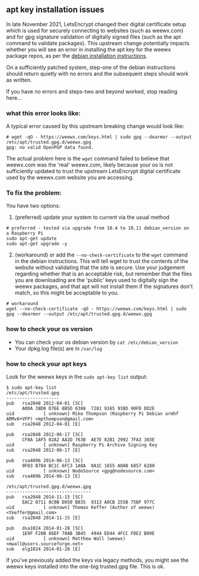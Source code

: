 ## apt key installation issues

In late November 2021, LetsEncrypt changed their digital certificate setup which is used for securely connecting to websites (such as weewx.com) and for gpg signature validation of digitally signed files (such as the apt command to validate packages).  This upstream change potentially impacts whether you will see an error in installing the apt key for the weewx package repos, as per the [debian installation instructions](https://weewx.com/docs/debian.htm).

On a sufficiently patched system, step-one of the debian instructions should return quietly with no errors and the subsequent steps should work as written.

If you have no errors and steps-two and beyond worked, stop reading here...


### what this error looks like:

A typical error caused by this upstream breaking change would look like:
```
# wget -qO - https://weewx.com/keys.html | sudo gpg --dearmor --output /etc/apt/trusted.gpg.d/weewx.gpg
gpg: no valid OpenPGP data found.
```

The actual problem here is the `wget` command failed to believe that weewx.com was the 'real' weewx.com, likely because your os is not sufficiently updated to trust the upstream LetsEncrypt digital certificate used by the weewx.com website you are accessing.


### To fix the problem:

You have two options:

1. (preferred) update your system to current via the usual method
```
# preferred - tested via upgrade from 10.4 to 10.11 debian_version on a Raspberry Pi
sudo apt-get update
sudo apt-get upgrade -y
```

2. (workaround) or add the `--no-check-certificate` to the `wget` command in the debian instructions.  This will tell wget to trust the contents of the website without validating that the site is secure.   Use your judgement regarding whether that is an acceptable risk, but remember that the files you are downloading are the 'public' keys used to digitally sign the weewx packages, and that apt will not install them if the signatures don't match, so this might be acceptable to you.

```
# workaround
wget --no-check-certificate -qO - https://weewx.com/keys.html | sudo gpg --dearmor --output /etc/apt/trusted.gpg.d/weewx.gpg
```

### how to check your os version

* You can check your os debian version by `cat /etc/debian_version`
* Your dpkg.log file(s) are in `/var/log`

### how to check your apt keys

Look for the weewx keys in the `sudo apt-key list` output:

```
$ sudo apt-key list
/etc/apt/trusted.gpg
--------------------
pub   rsa2048 2012-04-01 [SC]
      A0DA 38D0 D76E 8B5D 6388  7281 9165 938D 90FD DD2E
uid           [ unknown] Mike Thompson (Raspberry Pi Debian armhf ARMv6+VFP) <mpthompson@gmail.com>
sub   rsa2048 2012-04-01 [E]

pub   rsa2048 2012-06-17 [SC]
      CF8A 1AF5 02A2 AA2D 763B  AE7E 82B1 2992 7FA3 303E
uid           [ unknown] Raspberry Pi Archive Signing Key
sub   rsa2048 2012-06-17 [E]

pub   rsa4096 2014-06-13 [SC]
      9FD3 B784 BC1C 6FC3 1A8A  0A1C 1655 A0AB 6857 6280
uid           [ unknown] NodeSource <gpg@nodesource.com>
sub   rsa4096 2014-06-13 [E]

/etc/apt/trusted.gpg.d/weewx.gpg
--------------------------------
pub   rsa2048 2014-11-15 [SC]
      EAC2 0711 8C0B D050 B835  9313 A0CB 255B 75BF 977C
uid           [ unknown] Thomas Keffer (Author of weewx) <tkeffer@gmail.com>
sub   rsa2048 2014-11-15 [E]

pub   dsa1024 2014-01-28 [SC]
      1E9F F20B 86EF 78AB 3B45  4944 ED44 4FCC F0E2 B09E
uid           [ unknown] Matthew Wall (weewx) <mwall@users.sourceforge.net>
sub   elg1024 2014-01-28 [E]
```

If you've previously added the keys via legacy methods, you might see the weewx keys installed into the one-big trusted.gpg file.  This is ok.
